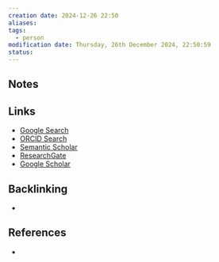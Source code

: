 ```yaml
---
creation date: 2024-12-26 22:50
aliases: 
tags:
  - person
modification date: Thursday, 26th December 2024, 22:50:59
status:
---
```


## Notes

## Links

- [Google Search](https://www.google.com/search?q=Douglas+D.+Garrett)
- [ORCID Search](https://orcid.org/orcid-search/search?searchQuery=Douglas%20D.%20Garrett)
- [Semantic Scholar](https://www.semanticscholar.org/search?q=Douglas%20D.%20Garrett&sort=relevance)
- [ResearchGate](https://www.researchgate.net/search?q=Douglas%20D.%20Garrett)
- [Google Scholar](https://scholar.google.com/scholar?q=Douglas+D.+Garrett)

## Backlinking
+ 

## References
+ 
